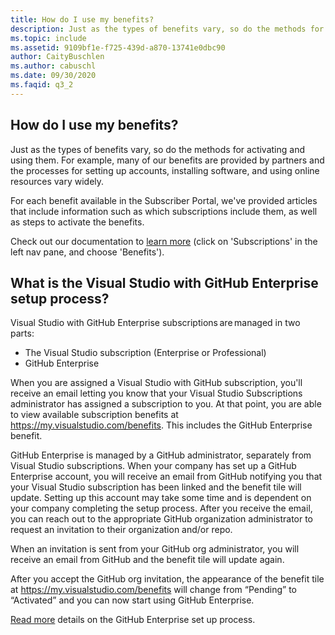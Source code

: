 ```yaml
---
title: How do I use my benefits?
description: Just as the types of benefits vary, so do the methods for activating and using them. For example, many of our benefits are provided by...
ms.topic: include
ms.assetid: 9109bf1e-f725-439d-a870-13741e0dbc90
author: CaityBuschlen
ms.author: cabuschl
ms.date: 09/30/2020
ms.faqid: q3_2
---
```


## How do I use my benefits?

Just as the types of benefits vary, so do the methods for activating and using them. For example, many of our benefits are provided by partners and the processes for setting up accounts, installing software, and using online resources vary widely.

For each benefit available in the Subscriber Portal, we've provided articles that include information such as which subscriptions include them, as well as steps to activate the benefits.

Check out our documentation to [learn more](https://docs.microsoft.com/visualstudio/subscriptions/whats-new-in-subscriptions) (click on 'Subscriptions' in the left nav pane, and choose 'Benefits').

## What is the Visual Studio with GitHub Enterprise setup process? 

Visual Studio with GitHub Enterprise subscriptions are managed in two parts:  
- The Visual Studio subscription (Enterprise or Professional)  
- GitHub Enterprise  

When you are assigned a Visual Studio with GitHub subscription, you'll receive an email letting you know that your Visual Studio Subscriptions administrator has assigned a subscription to you. At that point, you are able to view available subscription benefits at <https://my.visualstudio.com/benefits>. This includes the GitHub Enterprise benefit. 

GitHub Enterprise is managed by a GitHub administrator, separately from Visual Studio subscriptions. When your company has set up a GitHub Enterprise account, you will receive an email from GitHub notifying you that your Visual Studio subscription has been linked and the benefit tile will update. Setting up this account may take some time and is dependent on your company completing the setup process. After you receive the email, you can reach out to the appropriate GitHub organization administrator to request an invitation to their organization and/or repo. 

When an invitation is sent from your GitHub org administrator, you will receive an email from GitHub and the benefit tile will update again. 

After you accept the GitHub org invitation, the appearance of the benefit tile at <https://my.visualstudio.com/benefits> will change from “Pending” to “Activated” and you can now start using GitHub Enterprise. 

[Read more](access-github.md) details on the GitHub Enterprise set up process. 